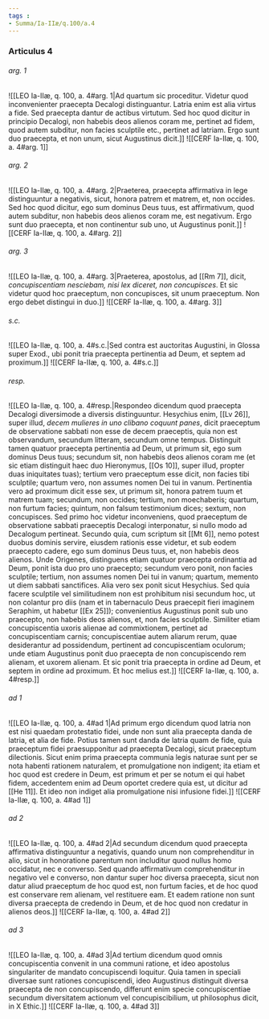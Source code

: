 ```yaml
---
tags : 
- Summa/Ia-IIæ/q.100/a.4
---
```


### Articulus 4

###### arg. 1
![[LEO Ia-IIæ, q. 100, a. 4#arg. 1|Ad quartum sic proceditur. Videtur quod inconvenienter praecepta Decalogi distinguantur. Latria enim est alia virtus a fide. Sed praecepta dantur de actibus virtutum. Sed hoc quod dicitur in principio Decalogi, non habebis deos alienos coram me, pertinet ad fidem, quod autem subditur, non facies sculptile etc., pertinet ad latriam. Ergo sunt duo praecepta, et non unum, sicut Augustinus dicit.]]
![[CERF Ia-IIæ, q. 100, a. 4#arg. 1]]

###### arg. 2
![[LEO Ia-IIæ, q. 100, a. 4#arg. 2|Praeterea, praecepta affirmativa in lege distinguuntur a negativis, sicut, honora patrem et matrem, et, non occides. Sed hoc quod dicitur, ego sum dominus Deus tuus, est affirmativum, quod autem subditur, non habebis deos alienos coram me, est negativum. Ergo sunt duo praecepta, et non continentur sub uno, ut Augustinus ponit.]]
![[CERF Ia-IIæ, q. 100, a. 4#arg. 2]]

###### arg. 3
![[LEO Ia-IIæ, q. 100, a. 4#arg. 3|Praeterea, apostolus, ad [[Rm 7]], dicit, *concupiscentiam nesciebam, nisi lex diceret, non concupisces*. Et sic videtur quod hoc praeceptum, non concupisces, sit unum praeceptum. Non ergo debet distingui in duo.]]
![[CERF Ia-IIæ, q. 100, a. 4#arg. 3]]

###### s.c.
![[LEO Ia-IIæ, q. 100, a. 4#s.c.|Sed contra est auctoritas Augustini, in Glossa super Exod., ubi ponit tria praecepta pertinentia ad Deum, et septem ad proximum.]]
![[CERF Ia-IIæ, q. 100, a. 4#s.c.]]

###### resp.
![[LEO Ia-IIæ, q. 100, a. 4#resp.|Respondeo dicendum quod praecepta Decalogi diversimode a diversis distinguuntur. Hesychius enim, [[Lv 26]], super illud, *decem mulieres in uno clibano coquunt panes*, dicit praeceptum de observatione sabbati non esse de decem praeceptis, quia non est observandum, secundum litteram, secundum omne tempus. Distinguit tamen quatuor praecepta pertinentia ad Deum, ut primum sit, ego sum dominus Deus tuus; secundum sit, non habebis deos alienos coram me (et sic etiam distinguit haec duo Hieronymus, [[Os 10]], super illud, propter duas iniquitates tuas); tertium vero praeceptum esse dicit, non facies tibi sculptile; quartum vero, non assumes nomen Dei tui in vanum. Pertinentia vero ad proximum dicit esse sex, ut primum sit, honora patrem tuum et matrem tuam; secundum, non occides; tertium, non moechaberis; quartum, non furtum facies; quintum, non falsum testimonium dices; sextum, non concupisces. Sed primo hoc videtur inconveniens, quod praeceptum de observatione sabbati praeceptis Decalogi interponatur, si nullo modo ad Decalogum pertineat. Secundo quia, cum scriptum sit [[Mt 6]], nemo potest duobus dominis servire, eiusdem rationis esse videtur, et sub eodem praecepto cadere, ego sum dominus Deus tuus, et, non habebis deos alienos. Unde Origenes, distinguens etiam quatuor praecepta ordinantia ad Deum, ponit ista duo pro uno praecepto; secundum vero ponit, non facies sculptile; tertium, non assumes nomen Dei tui in vanum; quartum, memento ut diem sabbati sanctifices. Alia vero sex ponit sicut Hesychius. Sed quia facere sculptile vel similitudinem non est prohibitum nisi secundum hoc, ut non colantur pro diis (nam et in tabernaculo Deus praecepit fieri imaginem Seraphim, ut habetur [[Ex 25]]); convenientius Augustinus ponit sub uno praecepto, non habebis deos alienos, et, non facies sculptile. Similiter etiam concupiscentia uxoris alienae ad commixtionem, pertinet ad concupiscentiam carnis; concupiscentiae autem aliarum rerum, quae desiderantur ad possidendum, pertinent ad concupiscentiam oculorum; unde etiam Augustinus ponit duo praecepta de non concupiscendo rem alienam, et uxorem alienam. Et sic ponit tria praecepta in ordine ad Deum, et septem in ordine ad proximum. Et hoc melius est.]]
![[CERF Ia-IIæ, q. 100, a. 4#resp.]]

###### ad 1
![[LEO Ia-IIæ, q. 100, a. 4#ad 1|Ad primum ergo dicendum quod latria non est nisi quaedam protestatio fidei, unde non sunt alia praecepta danda de latria, et alia de fide. Potius tamen sunt danda de latria quam de fide, quia praeceptum fidei praesupponitur ad praecepta Decalogi, sicut praeceptum dilectionis. Sicut enim prima praecepta communia legis naturae sunt per se nota habenti rationem naturalem, et promulgatione non indigent; ita etiam et hoc quod est credere in Deum, est primum et per se notum ei qui habet fidem, accedentem enim ad Deum oportet credere quia est, ut dicitur ad [[He 11]]. Et ideo non indiget alia promulgatione nisi infusione fidei.]]
![[CERF Ia-IIæ, q. 100, a. 4#ad 1]]

###### ad 2
![[LEO Ia-IIæ, q. 100, a. 4#ad 2|Ad secundum dicendum quod praecepta affirmativa distinguuntur a negativis, quando unum non comprehenditur in alio, sicut in honoratione parentum non includitur quod nullus homo occidatur, nec e converso. Sed quando affirmativum comprehenditur in negativo vel e converso, non dantur super hoc diversa praecepta, sicut non datur aliud praeceptum de hoc quod est, non furtum facies, et de hoc quod est conservare rem alienam, vel restituere eam. Et eadem ratione non sunt diversa praecepta de credendo in Deum, et de hoc quod non credatur in alienos deos.]]
![[CERF Ia-IIæ, q. 100, a. 4#ad 2]]

###### ad 3
![[LEO Ia-IIæ, q. 100, a. 4#ad 3|Ad tertium dicendum quod omnis concupiscentia convenit in una communi ratione, et ideo apostolus singulariter de mandato concupiscendi loquitur. Quia tamen in speciali diversae sunt rationes concupiscendi, ideo Augustinus distinguit diversa praecepta de non concupiscendo, differunt enim specie concupiscentiae secundum diversitatem actionum vel concupiscibilium, ut philosophus dicit, in X Ethic.]]
![[CERF Ia-IIæ, q. 100, a. 4#ad 3]]

